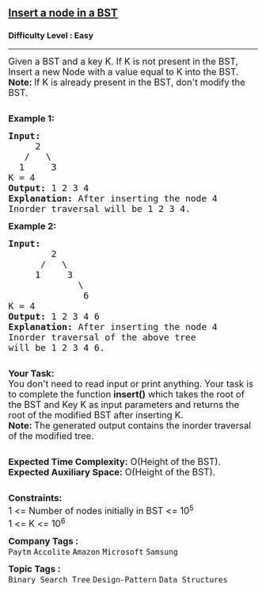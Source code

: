 <h2><a href="https://practice.geeksforgeeks.org/problems/insert-a-node-in-a-bst/1?utm_source=geeksforgeeks&utm_medium=article_practice_tab&utm_campaign=article_practice_tab">Insert a node in a BST</a></h2><h3>Difficulty Level : Easy</h3><hr><div class="problems_problem_content__Xm_eO"><p><span style="font-size:18px">Given a BST and a key K. If K is not present in the BST, Insert a new Node with a value equal to K into the BST.&nbsp;<br>
<strong>Note: </strong>If K is already present in the BST, don't modify the BST.</span></p>

<p><br>
<span style="font-size:18px"><strong>Example 1:</strong></span></p>

<pre><span style="font-size:18px"><strong>Input:
</strong>&nbsp; &nbsp; &nbsp;2
&nbsp;  /&nbsp;&nbsp; \
&nbsp; 1&nbsp;  &nbsp; 3
K = 4
<strong>Output: </strong>1 2 3 4<strong>
Explanation: </strong>After inserting the node 4
Inorder traversal will be 1 2 3 4.</span>
</pre>

<p><span style="font-size:18px"><strong>Example 2:</strong></span></p>

<pre><span style="font-size:18px"><strong>Input:
</strong>&nbsp; &nbsp; &nbsp; &nbsp;&nbsp;2
&nbsp; &nbsp; &nbsp;&nbsp;/&nbsp;&nbsp; \
 &nbsp; &nbsp; 1 &nbsp; &nbsp; 3
 &nbsp;  &nbsp; &nbsp; &nbsp;   &nbsp;\
 &nbsp;  &nbsp;&nbsp; &nbsp; &nbsp;   &nbsp;6
K = 4
<strong>Output: </strong>1 2 3 4 6<strong>
Explanation: </strong>After inserting the node 4
Inorder traversal of the above tree
will be 1 2 3 4 6.</span></pre>

<p><br>
<span style="font-size:18px"><strong>Your Task:</strong><br>
You don't need to read input or print anything. Your task is to complete the function&nbsp;<strong>insert()</strong>&nbsp;which takes the root of the BST and Key K as input parameters&nbsp;and returns the root of the modified BST after inserting K.&nbsp;<br>
<strong>Note: </strong>The generated output contains the inorder traversal of the modified tree.</span></p>

<p><br>
<span style="font-size:18px"><strong>Expected Time Complexity:</strong>&nbsp;O(Height of the BST).<br>
<strong>Expected Auxiliary Space:</strong>&nbsp;O(Height of the BST).</span></p>

<p><br>
<span style="font-size:18px"><strong>Constraints:</strong><br>
1 &lt;= Number of nodes initially in BST &lt;= 10<sup>5</sup></span><br>
<span style="font-size:18px">1 &lt;= K &lt;= 10<sup>6</sup></span></p>
</div><p><span style=font-size:18px><strong>Company Tags : </strong><br><code>Paytm</code>&nbsp;<code>Accolite</code>&nbsp;<code>Amazon</code>&nbsp;<code>Microsoft</code>&nbsp;<code>Samsung</code>&nbsp;<br><p><span style=font-size:18px><strong>Topic Tags : </strong><br><code>Binary Search Tree</code>&nbsp;<code>Design-Pattern</code>&nbsp;<code>Data Structures</code>&nbsp;